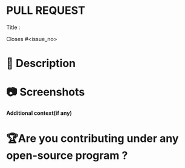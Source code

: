 # PULL REQUEST

<!-- Please make sure issue number is mention in Pull Request else PR will not be merged. -->

Title :

Closes #<issue_no>

<!-- Example Close #244  -->
<!-- Replace `issue_no` with the issue number which is fixed in this PR -->

# 📌 Description

<!-- Description of the issue you are solving -->

# 📷 Screenshots

<!-- If applicable, add screenshots to help explain your problem. -->

**Additional context(if any)**

# 🏆Are you contributing under any open-source program ?

<!-- Mention it here-->
